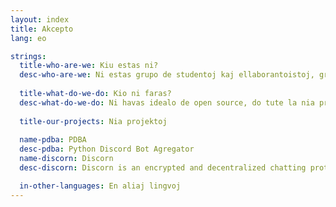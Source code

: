 ```yaml
---
layout: index
title: Akcepto
lang: eo

strings:
  title-who-are-we: Kiu estas ni?
  desc-who-are-we: Ni estas grupo de studentoj kaj ellaborantoistoj, grupataj por krei iloj utilaj por la komunumo. Nia celo estas helpu unu la alian, disvolviĝi projektoj komunaj kaj la devizo estas la amikeco!
  
  title-what-do-we-do: Kio ni faras?
  desc-what-do-we-do: Ni havas idealo de open source, do tute la nia projektoj estas open. Tago, eble, nia projektoj fariĝos sufiĉe importantaj por ni por fari de tio nia laboro, kaj atendanta, ni amas tute vin!!
  
  title-our-projects: Nia projektoj
  
  name-pdba: PDBA
  desc-pdba: Python Discord Bot Agregator
  name-discorn: Discorn
  desc-discorn: Discorn is an encrypted and decentralized chatting protocol based on cryptocurrencies.

  in-other-languages: En aliaj lingvoj
---
```

